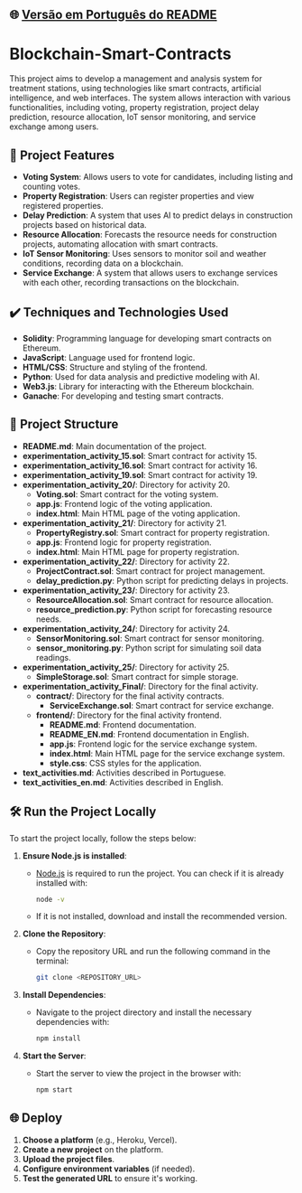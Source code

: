 ## 🌐 [Versão em Português do README](README.md)

# Blockchain-Smart-Contracts

This project aims to develop a management and analysis system for treatment stations, using technologies like smart contracts, artificial intelligence, and web interfaces. The system allows interaction with various functionalities, including voting, property registration, project delay prediction, resource allocation, IoT sensor monitoring, and service exchange among users.

## 🔨 Project Features

- **Voting System**: Allows users to vote for candidates, including listing and counting votes.
- **Property Registration**: Users can register properties and view registered properties.
- **Delay Prediction**: A system that uses AI to predict delays in construction projects based on historical data.
- **Resource Allocation**: Forecasts the resource needs for construction projects, automating allocation with smart contracts.
- **IoT Sensor Monitoring**: Uses sensors to monitor soil and weather conditions, recording data on a blockchain.
- **Service Exchange**: A system that allows users to exchange services with each other, recording transactions on the blockchain.

## ✔️ Techniques and Technologies Used

- **Solidity**: Programming language for developing smart contracts on Ethereum.
- **JavaScript**: Language used for frontend logic.
- **HTML/CSS**: Structure and styling of the frontend.
- **Python**: Used for data analysis and predictive modeling with AI.
- **Web3.js**: Library for interacting with the Ethereum blockchain.
- **Ganache**: For developing and testing smart contracts.

## 📁 Project Structure

- **README.md**: Main documentation of the project.
- **experimentation_activity_15.sol**: Smart contract for activity 15.
- **experimentation_activity_16.sol**: Smart contract for activity 16.
- **experimentation_activity_19.sol**: Smart contract for activity 19.
- **experimentation_activity_20/**: Directory for activity 20.
    - **Voting.sol**: Smart contract for the voting system.
    - **app.js**: Frontend logic of the voting application.
    - **index.html**: Main HTML page of the voting application.
- **experimentation_activity_21/**: Directory for activity 21.
    - **PropertyRegistry.sol**: Smart contract for property registration.
    - **app.js**: Frontend logic for property registration.
    - **index.html**: Main HTML page for property registration.
- **experimentation_activity_22/**: Directory for activity 22.
    - **ProjectContract.sol**: Smart contract for project management.
    - **delay_prediction.py**: Python script for predicting delays in projects.
- **experimentation_activity_23/**: Directory for activity 23.
    - **ResourceAllocation.sol**: Smart contract for resource allocation.
    - **resource_prediction.py**: Python script for forecasting resource needs.
- **experimentation_activity_24/**: Directory for activity 24.
    - **SensorMonitoring.sol**: Smart contract for sensor monitoring.
    - **sensor_monitoring.py**: Python script for simulating soil data readings.
- **experimentation_activity_25/**: Directory for activity 25.
    - **SimpleStorage.sol**: Smart contract for simple storage.
- **experimentation_activity_Final/**: Directory for the final activity.
    - **contract/**: Directory for the final activity contracts.
        - **ServiceExchange.sol**: Smart contract for service exchange.
    - **frontend/**: Directory for the final activity frontend.
        - **README.md**: Frontend documentation.
        - **README_EN.md**: Frontend documentation in English.
        - **app.js**: Frontend logic for the service exchange system.
        - **index.html**: Main HTML page for the service exchange system.
        - **style.css**: CSS styles for the application.
- **text_activities.md**: Activities described in Portuguese.
- **text_activities_en.md**: Activities described in English.

## 🛠️ Run the Project Locally

To start the project locally, follow the steps below:

1. **Ensure Node.js is installed**:
    - [Node.js](https://nodejs.org/) is required to run the project. You can check if it is already installed with:

      ```bash
      node -v
      ```

    - If it is not installed, download and install the recommended version.

2. **Clone the Repository**:
    - Copy the repository URL and run the following command in the terminal:

      ```bash
      git clone <REPOSITORY_URL>
      ```

3. **Install Dependencies**:
    - Navigate to the project directory and install the necessary dependencies with:

      ```bash
      npm install
      ```

4. **Start the Server**:
    - Start the server to view the project in the browser with:

      ```bash
      npm start
      ```

## 🌐 Deploy

1. **Choose a platform** (e.g., Heroku, Vercel).
2. **Create a new project** on the platform.
3. **Upload the project files**.
4. **Configure environment variables** (if needed).
5. **Test the generated URL** to ensure it's working.
